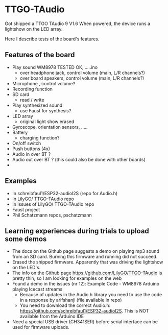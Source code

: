 # TTGO-TAudio

Got shipped a TTGO TAudio 9 V1.6
When powered, the device runs a lightshow on the LED array.

Here I describe tests of the board's features.

## Features of the board
 - Play sound WM8978                  TESTED OK, .....ino
   - over headphone jack,  control volume (main, L/R channels?)
   - over board speakers,  control volume (main, L/R channels?)
 - Microphone           ,  control volume? 
 - Recording function
 - SD card
   - read / write 
 - Play synthesized sound
   - use Faust for synthesis? 
 - LED array
   - original light show erased 
 - Gyroscope, orientation sensors, .....
 - Battery
   - charging function? 
 - On/off switch
 - Push buttons (4x)
 - Audio in over BT  ?
 - Audio out over BT ? (this could also be done with other boards) 
 - 
## Examples
 - In schreibfaul1/ESP32-audioI2S  (repo for Audio.h)
 - In LilyGO/ TTGO-TAudio repo
 - In issues of LilyGO/ TTGO-TAudio repo
 - Faust project
 - Phil Schatzmann repos, pschatzmann

## Learning experiences during trials to upload some demos

- The docs on the Github page suggests a demo on playing mp3 sound from an SD card. Burning this firmware and running did not succeed. 
- Erased the shipped firmware. Apparently that was driving the lightshow on the LED's.
- The info on the Github page  https://github.com/LilyGO/TTGO-TAudio is pretty thin, so I am looking for examples on the web
- Found a demo in the issues (nr 12): Example Code - WM8978 Arduino playing Icecast streams
  - Because of updates in the Audio.h library you need to use the code in a response by arifshanji (file available in repo)
  - You need to download the correct Audio.h: https://github.com/schreibfaul1/ESP32-audioI2S. This is NOT available from the Arduino IDE
- Need a special USB driver (CH341SER) before serial interface can be used for firmware uploads.
